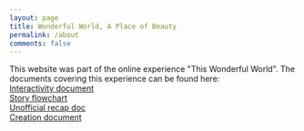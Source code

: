 ```yaml
---
layout: page
title: Wonderful World, A Place of Beauty
permalink: /about
comments: false
---
```

This website was part of the online experience "This Wonderful World". The documents covering this experience can be found here:
<br>[Interactivity document](/assets/This_Wonderful_World_Interactivity_Doc_2_1.pdf)
<br>[Story flowchart](/assets/This_Wonderful_World_Story_1.png)
<br>[Unofficial recap doc](https://docs.google.com/document/d/1RaBDwXr4-Dc8Hb2dXA4uzvuS2z5YMe4MRvZug4gd2EQ/edit)
<br>[Creation document](/assets/ThisWonderfulWorldCreationDocument.pdf)
